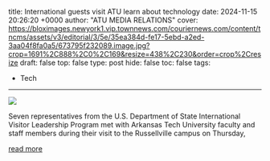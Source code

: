 title: International guests visit ATU learn about technology
date: 2024-11-15 20:26:20 +0000
author: "ATU MEDIA RELATIONS"
cover: https://bloximages.newyork1.vip.townnews.com/couriernews.com/content/tncms/assets/v3/editorial/3/5e/35ea384d-fe17-5ebd-a2ed-3aa04f8fa0a5/673795f232089.image.jpg?crop=1691%2C888%2C0%2C169&resize=438%2C230&order=crop%2Cresize
draft: false
top: false
type: post
hide: false
toc: false
tags:
  - Tech
---

![](https://bloximages.newyork1.vip.townnews.com/couriernews.com/content/tncms/assets/v3/editorial/3/5e/35ea384d-fe17-5ebd-a2ed-3aa04f8fa0a5/673795f232089.image.jpg?crop=1691%2C888%2C0%2C169&resize=438%2C230&order=crop%2Cresize)

Seven representatives from the U.S. Department of State International Visitor Leadership Program met with Arkansas Tech University faculty and staff members during their visit to the Russellville campus on Thursday,

[read more](https://www.couriernews.com/news/international-guests-visit-atu-learn-about-technology/article_3fbdf1d5-1026-5017-90d5-f1007bc8116e.html)
